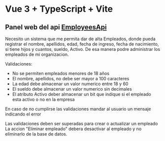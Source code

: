 # Vue 3 + TypeScript + Vite

## Panel web del api [EmployeesApi](https://github.com/Atticus64/employees-ts)

Necesito un sistema que me permita dar de alta Empleados, donde pueda registrar el nombre, apellidos, edad, fecha de ingreso, fecha de nacimiento, si tiene hijos y cuantos, sueldo, Activo. De esa manera podre administrar los empleados de mi organizacion.

Validaciones:
* No se permiten empleados menores de 18 años
* El nombre, apellidos, no debe ser mayor a 100 caracteres
* La edad debe almacenar un valor numerico entre 18 y 60
* El sueldo debe almacenar un valor numerico sin decimales
* El atributo Activo deber almacenar un bit que indique si el empleado esta activo o no en la empresa

En caso de no cumplirse las validaciones mandar al usuario un mensaje indicando el error

Las validaciones deben ser superadas para crear o actualizar un empleado
La accion "Eliminar empleado" debera desactivar al empleado y no eliminarlo de la base de datos.